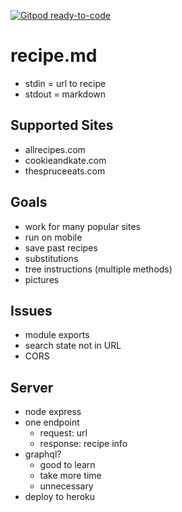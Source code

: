 [![Gitpod ready-to-code](https://img.shields.io/badge/Gitpod-ready--to--code-blue?logo=gitpod)](https://gitpod.io/#https://github.com/jholm117/recipe.md)

# recipe.md

- stdin = url to recipe
- stdout = markdown

## Supported Sites

- allrecipes.com
- cookieandkate.com
- thespruceeats.com

## Goals

- work for many popular sites
- run on mobile
- save past recipes
- substitutions
- tree instructions (multiple methods)
- pictures

## Issues

- module exports
- search state not in URL
- CORS

## Server

- node express
- one endpoint
  - request: url
  - response: recipe info
- graphql?
  - good to learn
  - take more time
  - unnecessary
- deploy to heroku
